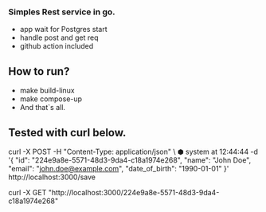 
### Simples Rest service in go.
- app wait for Postgres start
- handle post and get req
- github action included

## How to run?
- make build-linux
- make compose-up
- And that`s all.

## Tested with curl below.

curl -X POST -H "Content-Type: application/json" \                                                                                                         ⬢  system at 12:44:44
-d '{ "id": "224e9a8e-5571-48d3-9da4-c18a1974e268",
"name": "John Doe",
"email": "john.doe@example.com",
"date_of_birth": "1990-01-01"
}' http://localhost:3000/save


curl -X GET "http://localhost:3000/224e9a8e-5571-48d3-9da4-c18a1974e268"
